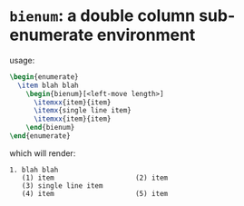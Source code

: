 # `bienum`: a double column sub-enumerate environment
usage:

```tex
\begin{enumerate}
  \item blah blah
    \begin{bienum}[<left-move length>]
      \itemxx{item}{item}
      \itemx{single line item}
      \itemxx{item}{item}
    \end{bienum}
\end{enumerate}
```

which will render:
```text
1. blah blah
   (1) item                    (2) item
   (3) single line item
   (4) item                    (5) item
```
